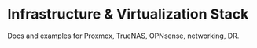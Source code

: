 # Infrastructure & Virtualization Stack

Docs and examples for Proxmox, TrueNAS, OPNsense, networking, DR.
